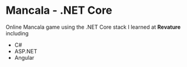 # Mancala - .NET Core

Online Mancala game using the .NET Core stack I learned at **Revature** including

- C#
- ASP.NET
- Angular